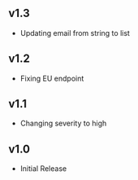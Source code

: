 v1.3
-----
- Updating email from string to list

v1.2
-----
- Fixing EU endpoint

v1.1
-----
- Changing severity to high

v1.0
-----
- Initial Release

